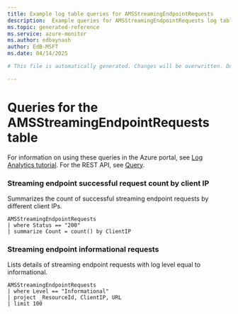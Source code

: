 ```yaml
---
title: Example log table queries for AMSStreamingEndpointRequests
description:  Example queries for AMSStreamingEndpointRequests log table
ms.topic: generated-reference
ms.service: azure-monitor
ms.author: edbaynash
author: EdB-MSFT
ms.date: 04/14/2025

# This file is automatically generated. Changes will be overwritten. Do not change this file directly. 

---
```


# Queries for the AMSStreamingEndpointRequests table

For information on using these queries in the Azure portal, see [Log Analytics tutorial](/azure/azure-monitor/logs/log-analytics-tutorial). For the REST API, see [Query](/rest/api/loganalytics/query).


### Streaming endpoint successful request count by client IP  


Summarizes the count of successful streaming endpoint requests by different client IPs.  

```query
AMSStreamingEndpointRequests
| where Status == "200"
| summarize Count = count() by ClientIP
```



### Streaming endpoint informational requests  


Lists details of streaming endpoint requests with log level equal to informational.  

```query
AMSStreamingEndpointRequests
| where Level == "Informational"
| project _ResourceId, ClientIP, URL
| limit 100
```

